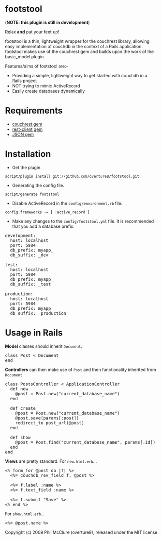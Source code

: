 footstool
=========

(**NOTE: this plugin is still in development**)

Relax **and** put your feet up!

footstool is a thin, lightweight wrapper for the couchrest library, allowing easy implementation of couchdb in the context of a Rails application.  footstool makes use of the couchrest gem and builds upon the work of the basic_model plugin.

Features/aims of footstool are:-

- Providing a simple, lightweight way to get started with couchdb in a Rails project
- NOT trying to mimic ActiveRecord
- Easily create databases dynamically

Requirements
============

- [couchrest gem](http://github.com/hpoydar/couchrest-rails)
- [rest-client gem](http://code.google.com/p/rest-client/)
- [JSON gem](http://flori.github.com/json/)

Installation
============

- Get the plugin.

`script/plugin install git://github.com/overture8/footstool.git`

- Generating the config file.

`script/generate footstool`

- Disable ActiveRecord in the `config/environment.rb` file.

`config.frameworks -= [ :active_record ]`

- Make any changes to the `config/footstool.yml` file.  It is recommended that you add a database prefix.

<pre>
development:
  host: localhost
  port: 5984
  db_prefix: myapp_
  db_suffix: _dev
          
test:
  host: localhost
  port: 5984
  db_prefix: myapp_
  db_suffix: _test
                  
production:
  host: localhost
  port: 5984
  db_prefix: myapp_
  db_suffix: _production
</pre>

Usage in Rails
==============

**Model** classes should inherit `Document`.

<pre>
class Post < Document
end
</pre>

**Controllers** can then make use of `Post` and then functionality inherited from `Document`.

<pre>
class PostsController < ApplicationController
  def new
    @post = Post.new("current_database_name")
  end

  def create
    @post = Post.new("current_database_name")
    @post.save(params[:post])
    redirect_to post_url(@post)
  end

  def show
    @post = Post.find("current_database_name", params[:id])
  end
end
</pre>

**Views** are pretty standard.  For `new.html.erb`...

<pre>
<% form_for @post do |f| %>                                                                                                                                                                                    
  <%= couchdb_rev_field f, @post %>

  <%= f.label :name %>
  <%= f.text_field :name %>    
        
  <%= f.submit "Save" %>
<% end %>
</pre>

For `show.html.erb`...
<pre>
<%= @post.name %>
</pre>

Copyright (c) 2009 Phil McClure (overture8), released under the MIT license

